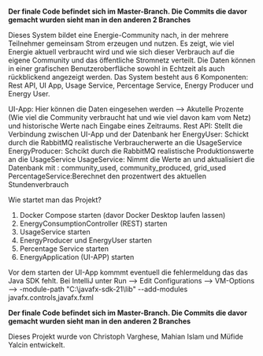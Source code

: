 **Der finale Code befindet sich im Master-Branch. Die Commits die davor gemacht wurden sieht man in den anderen 2 Branches**

Dieses System bildet eine Energie-Community nach, in der mehrere Teilnehmer gemeinsam Strom erzeugen und nutzen. Es zeigt, wie viel Energie aktuell verbraucht wird und wie sich dieser Verbrauch auf die eigene Community und das öffentliche Stromnetz verteilt. Die Daten können in einer grafischen Benutzeroberfläche sowohl in Echtzeit als auch rückblickend angezeigt werden.
Das System besteht aus 6 Komponenten: Rest API, UI App, Usage Service, Percentage Service, Energy Producer und Energy User.

UI-App: Hier können die Daten eingesehen werden --> Akutelle Prozente (Wie viel die Community verbraucht hat und wie viel davon kam vom Netz) und historische Werte nach Eingabe eines Zeitraums.
Rest API: Stellt die Verbindung zwischen UI-App und der Datenbank her
EnergyUser: Schickt durch die RabbitMQ realistische Verbraucherwerte an die UsageService
EnergyProducer: Schcikt durch die RabbitMQ realistische Produktionswerte an die UsageService
UsageService: Nimmt die Werte an und aktualisiert die Datenbank mit : community_used, community_produced, grid_used
PercentageService:Berechnet den prozentwert des aktuellen Stundenverbrauch

Wie startet man das Projekt?
1. Docker Compose starten (davor Docker Desktop laufen lassen)
2. EnergyConsumptionController (REST) starten
3. UsageService starten
4. EnergyProducer und EnergyUser starten
5. Percentage Service starten
6. EnergyApplication (UI-APP) starten

Vor dem starten der UI-App kommmt eventuell die fehlermeldung das das Java SDK fehlt.
Bei IntelliJ unter Run --> Edit Configurations --> VM-Options --> -module-path "C:\javafx-sdk-21\lib" --add-modules javafx.controls,javafx.fxml 

**Der finale Code befindet sich im Master-Branch. Die Commits die davor gemacht wurden sieht man in den anderen 2 Branches**

Dieses Projekt wurde von Christoph Varghese, Mahian Islam und Müfide Yalcin entwickelt.
